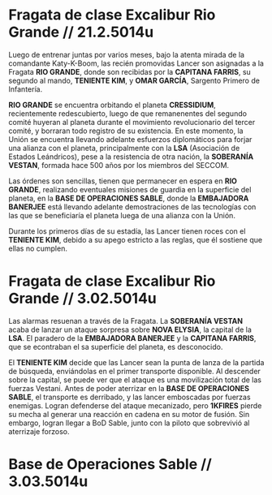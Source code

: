 # Fragata de clase Excalibur Rio Grande // 21.2.5014u
Luego de entrenar juntas por varios meses, bajo la atenta mirada de la comandante Katy-K-Boom, las recién promovidas Lancer son asignadas a la Fragata **RIO GRANDE**, donde son recibidas por la **CAPITANA FARRIS**, su segundo al mando, **TENIENTE KIM**, y **OMAR GARCÍA**, Sargento Primero de Infantería.

**RIO GRANDE** se encuentra orbitando el planeta **CRESSIDIUM**, recientemente redescubierto, luego de que remanenentes del segundo comité huyeran al planeta durante el movimiento revolucionario del tercer comité, y borraran todo registro de su existencia. En este momento, la Unión se encuentra llevando adelante esfuerzos diplomáticos para forjar una alianza con el planeta, principalmente con la **LSA** (Asociación de Estados Leándricos), pese a la resistencia de otra nación, la **SOBERANÍA VESTAN**, formada hace 500 años por los miembros del SECCOM.

Las órdenes son sencillas, tienen que permanecer en espera en **RIO GRANDE**, realizando eventuales misiones de guardia en la superficie del planeta, en la **BASE DE OPERACIONES SABLE**, donde la **EMBAJADORA BANERJEE** está llevando adelante demostraciones de las tecnologías con las que se beneficiaría el planeta luega de una alianza con la Unión.

Durante los primeros días de su estadía, las Lancer tienen roces con el **TENIENTE KIM**, debido a su apego estricto a las reglas, que él sostiene que ellas no cumplen.

# Fragata de clase Excalibur Rio Grande // 3.02.5014u

Las alarmas resuenan a través de la Fragata. La **SOBERANÍA VESTAN** acaba de lanzar un ataque sorpresa sobre **NOVA ELYSIA**, la capital de la **LSA**. El paradero de la **EMBAJADORA BANERJEE** y la **CAPITANA FARRIS**, que se econtraban el sa superficie del planeta, es desconocido.

El **TENIENTE KIM** decide que las Lancer sean la punta de lanza de la partida de búsqueda, enviándolas en el primer transporte disponible. Al descender sobre la capital, se puede ver que el ataque es una movilización total de las fuerzas Vestani. Antes de poder aterrizar en la **BASE DE OPERACIONES SABLE**, el transporte es derribado, y las lancer emboscadas por fuerzas enemigas. Logran defenderse del ataque mecanizado, pero **1KFIRES** pierde su mecha al generar una reacción en cadena en su motor de fusión. Sin embargo, logran llegar a BoD Sable, junto con la piloto que sobrevivió al aterrizaje forzoso.

# Base de Operaciones Sable // 3.03.5014u

